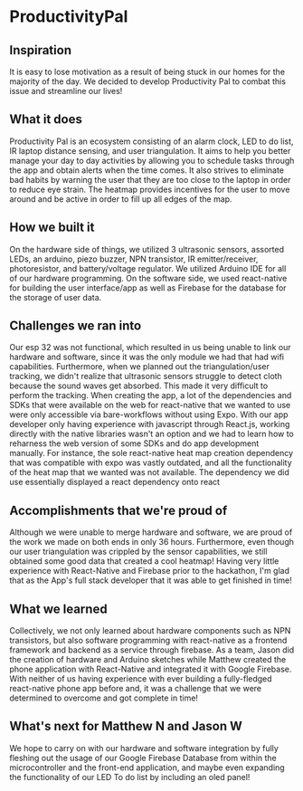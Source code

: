 # ProductivityPal

## Inspiration
It is easy to lose motivation as a result of being stuck in our homes for the majority of the day. We decided to develop Productivity Pal to combat this issue and streamline our lives!
## What it does
Productivity Pal is an ecosystem consisting of an alarm clock, LED to do list, IR laptop distance sensing, and user triangulation. It aims to help you better manage your day to day activities by allowing you to schedule tasks through the app and obtain alerts when the time comes. It also strives to eliminate bad habits by warning the user that they are too close to the laptop in order to reduce eye strain. The heatmap provides incentives for the user to move around and be active in order to fill up all edges of the map.

## How we built it
On the hardware side of things, we utilized 3 ultrasonic sensors, assorted LEDs, an arduino, piezo buzzer, NPN transistor, IR emitter/receiver, photoresistor,  and battery/voltage regulator. We utilized Arduino IDE for all of our hardware programming. On the software side, we used react-native for building the user interface/app as well as Firebase for the database for the storage of user data.

## Challenges we ran into
Our esp 32 was not functional, which resulted in us being unable to link our hardware and software, since it was the only module we had that had wifi capabilities. Furthermore, when we planned out the triangulation/user tracking, we didn't realize that ultrasonic sensors struggle to detect cloth because the sound waves get absorbed. This made it very difficult to perform the tracking. When creating the app, a lot of the dependencies and SDKs that were available on the web for react-native that we wanted to use were only accessible via bare-workflows without using Expo. With our app developer only having experience with javascript through React.js, working directly with the native libraries wasn't an option and we had to learn how to reharness the web version of some SDKs and do app development manually. For instance, the sole react-native heat map creation dependency that was compatible with expo was vastly outdated, and all the functionality of the heat map that we wanted was not available. The dependency we did use essentially displayed a react dependency onto react

## Accomplishments that we're proud of
Although we were unable to merge hardware and software, we are proud of the work we made on both ends in only 36 hours. Furthermore, even though our user triangulation was crippled by the sensor capabilities, we still obtained some good data that created a cool heatmap! Having very little experience with React-Native and Firebase prior to the hackathon, I'm glad that as the App's full stack developer that it was able to get finished in time!
## What we learned
Collectively, we not only learned about hardware components such as NPN transistors, but also software programming with react-native as a frontend framework and backend as a service through firebase. As a team, Jason did the creation of hardware and Arduino sketches while Matthew created the phone application with React-Native and integrated it with Google Firebase. With neither of us having experience with ever building a fully-fledged react-native phone app before and, it was a challenge that we were determined to overcome and got complete in time!

## What's next for Matthew N and Jason W
We hope to carry on with our hardware and software integration by fully fleshing out the usage of our Google Firebase Database from within the microcontroller and the front-end application, and maybe even expanding the functionality of our LED To do list by including an oled panel! 
